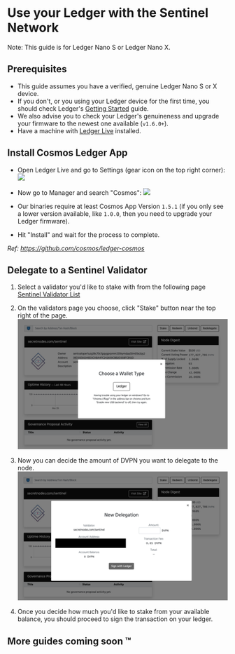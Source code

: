 # Use your Ledger with the Sentinel Network

Note: This guide is for Ledger Nano S or Ledger Nano X.

## Prerequisites

- This guide assumes you have a verified, genuine Ledger Nano S or X device.
- If you don't, or you using your Ledger device for the first time, you should check Ledger's [Getting Started](https://support.ledger.com/hc/en-us/sections/360001415213-Getting-started) guide.
- We also advise you to check your Ledger's genuineness and upgrade your firmware to the newest one available (`v1.6.0+`).
- Have a machine with [Ledger Live](https://www.ledger.com/ledger-live) installed.

## Install Cosmos Ledger App

- Open Ledger Live and go to Settings (gear icon on the top right corner):
  ![](https://raw.githubusercontent.com/cosmos/ledger-cosmos/master/docs/img/cosmos_app1.png)

- Now go to Manager and search "Cosmos":
  ![](https://raw.githubusercontent.com/cosmos/ledger-cosmos/master/docs/img/cosmos_app3.png)

- Our binaries require at least Cosmos App Version `1.5.1` (if you only see a lower version available, like `1.0.0`, then you need to upgrade your Ledger firmware).

- Hit "Install" and wait for the process to complete.

_Ref: https://github.com/cosmos/ledger-cosmos_

## Delegate to a Sentinel Validator

1) Select a validator you'd like to stake with from the following page [Sentinel Validator List](https://secretnodes.com/sentinel/chains/sentinelhub-1/validators)
[](https://raw.githubusercontent.com/secretnodes/secretnodes.org/34df610ca65a8c752a29e9e5df0dc7df26d1477b/docs/_media/validator%20page.png)

3) On the validators page you choose, click "Stake" button near the top right of the page. 
  ![](https://raw.githubusercontent.com/secretnodes/secretnodes.org/master/docs/_media/wallet%20type.png)
  
4) Now you can decide the amount of DVPN you want to delegate to the node.
  ![](https://raw.githubusercontent.com/secretnodes/secretnodes.org/master/docs/_media/new%20delegation.png)
  
5) Once you decide how much you'd like to stake from your available balance, you should proceed to sign the transaction on your ledger.

## More guides coming soon ™

